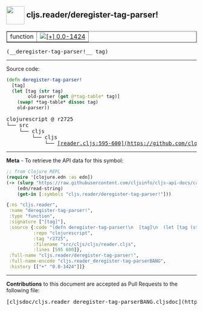 ## <img width="48px" valign="middle" src="http://i.imgur.com/Hi20huC.png"> cljs.reader/deregister-tag-parser!

 <table border="1">
<tr>

<td>function</td>
<td><a href="https://github.com/cljsinfo/cljs-api-docs/tree/0.0-1424"><img valign="middle" alt="[+] 0.0-1424" src="https://img.shields.io/badge/+-0.0--1424-lightgrey.svg"></a> </td>
</tr>
</table>

 <samp>
(__deregister-tag-parser!__ tag)<br>
</samp>

---





Source code:

```clj
(defn deregister-tag-parser!
  [tag]
  (let [tag (str tag)
        old-parser (get @*tag-table* tag)]
    (swap! *tag-table* dissoc tag)
    old-parser))
```

 <pre>
clojurescript @ r2725
└── src
    └── cljs
        └── cljs
            └── <ins>[reader.cljs:595-600](https://github.com/clojure/clojurescript/blob/r2725/src/cljs/cljs/reader.cljs#L595-L600)</ins>
</pre>


---

__Meta__ - To retrieve the API data for this symbol:

```clj
;; from Clojure REPL
(require '[clojure.edn :as edn])
(-> (slurp "https://raw.githubusercontent.com/cljsinfo/cljs-api-docs/catalog/cljs-api.edn")
    (edn/read-string)
    (get-in [:symbols "cljs.reader/deregister-tag-parser!"]))
```

```clj
{:ns "cljs.reader",
 :name "deregister-tag-parser!",
 :type "function",
 :signature ["[tag]"],
 :source {:code "(defn deregister-tag-parser!\n  [tag]\n  (let [tag (str tag)\n        old-parser (get @*tag-table* tag)]\n    (swap! *tag-table* dissoc tag)\n    old-parser))",
          :repo "clojurescript",
          :tag "r2725",
          :filename "src/cljs/cljs/reader.cljs",
          :lines [595 600]},
 :full-name "cljs.reader/deregister-tag-parser!",
 :full-name-encode "cljs.reader_deregister-tag-parserBANG",
 :history [["+" "0.0-1424"]]}

```

---

__Contributions__ to this document are accepted as Pull Requests to the following file:

 <pre>
[cljsdoc/cljs.reader_deregister-tag-parserBANG.cljsdoc](https://github.com/cljsinfo/cljs-api-docs/blob/master/cljsdoc/cljs.reader_deregister-tag-parserBANG.cljsdoc)
</pre>

